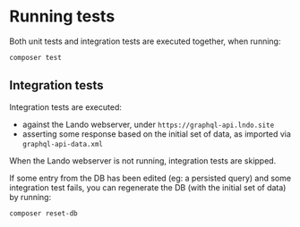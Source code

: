 # Running tests

Both unit tests and integration tests are executed together, when running:

```bash
composer test
```

## Integration tests

Integration tests are executed:

- against the Lando webserver, under `https://graphql-api.lndo.site`
- asserting some response based on the initial set of data, as imported via `graphql-api-data.xml`

When the Lando webserver is not running, integration tests are skipped.

If some entry from the DB has been edited (eg: a persisted query) and some integration test fails, you can regenerate the DB (with the initial set of data) by running:

```bash
composer reset-db
```
